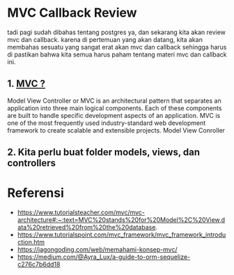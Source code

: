 # MVC Callback Review

tadi pagi sudah dibahas tentang postgres ya, dan sekarang kita akan review mvc dan callback. karena di pertemuan yang akan datang, kita akan membahas sesuatu yang sangat erat akan mvc dan callback sehingga harus di pastikan bahwa kita semua harus paham tentang materi mvc dan callback ini.

## 1. [MVC ?](https://www.tutorialspoint.com/mvc_framework/mvc_framework_introduction.htm)

Model View Controller or MVC is an architectural pattern that separates an application into three main logical components. Each of these components are built to handle specific development aspects of an application. MVC is one of the most frequently used industry-standard web development framework to create scalable and extensible projects.
Model 
View
Conroller

## 2. Kita perlu buat folder models, views, dan controllers

##

# Referensi

- https://www.tutorialsteacher.com/mvc/mvc-architecture#:~:text=MVC%20stands%20for%20Model%2C%20View,data%20retrieved%20from%20the%20database.
- https://www.tutorialspoint.com/mvc_framework/mvc_framework_introduction.htm
- https://jagongoding.com/web/memahami-konsep-mvc/
- https://medium.com/@Ayra_Lux/a-guide-to-orm-sequelize-c276c7b6dd18
